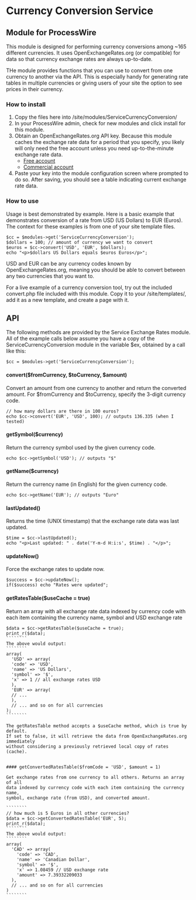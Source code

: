 # Currency Conversion Service

## Module for ProcessWire

This module is designed for performing currency conversions among ~165
different currencies. It uses OpenExchangeRates.org (or compatible) 
for data so that currency exchange rates are always up-to-date. 

THe module provides functions that you can use to convert from one 
currency to another via the API. This is especially handy for generating 
rate tables in multiple currencies or giving users of your site the option 
to see prices in their currency. 


### How to install

1. Copy the files here into /site/modules/ServiceCurrencyConversion/
2. In your ProcessWire admin, check for new modules and click install for this module.
3. Obtain an OpenExchangeRates.org API key. Because this module caches the exchange rate data
   for a period that you specify, you likely will only need the free account unless you 
   need up-to-the-minute exchange rate data. 
    - [Free account](https://openexchangerates.org/signup/free)
    - [Commercial account](https://openexchangerates.org/signup)
4. Paste your key into the module configuration screen where prompted to do so.
   After saving, you should see a table indicating current exchange rate data. 


### How to use

Usage is best demonstrated by example. Here is a basic example that 
demonstrates conversion of a rate from USD (US Dollars) to EUR (Euros). The
context for these examples is from one of your site template files. 

``````
$cc = $modules->get('ServiceCurrencyConversion'); 
$dollars = 100; // amount of currency we want to convert
$euros = $cc->convert('USD', 'EUR', $dollars); 
echo "<p>$dollars US Dollars equals $euros Euros</p>"; 
``````

USD and EUR can be any currency codes known by OpenExchangeRates.org, meaning
you should be able to convert between any two currencies that you want to. 

For a live example of a currency conversion tool, try out the included convert.php
file included with this module. Copy it to your /site/templates/, add it as a new
template, and create a page with it. 


## API

The following methods are provided by the Service Exchange Rates module. 
All of the example calls below assume you have a copy of the ServiceCurrencyConversion
module in the variable $ex, obtained by a call like this: 

`````````
$cc = $modules->get('ServiceCurrencyConversion'); 
`````````

#### convert($fromCurrency, $toCurrency, $amount)

Convert an amount from one currency to another and return the converted amount. 
For $fromCurrency and $toCurrency, specify the 3-digit currency code. 

`````````
// how many dollars are there in 100 euros?
echo $cc->convert('EUR', 'USD', 100); // outputs 136.335 (when I tested)
`````````


#### getSymbol($currency)

Return the currency symbol used by the given currency code. 

`````````
echo $cc->getSymbol('USD'); // outputs "$"
`````````

#### getName($currency)

Return the currency name (in English) for the given currency code. 

`````````
echo $cc->getName('EUR'); // outputs "Euro"
`````````

#### lastUpdated()

Returns the time (UNIX timestamp) that the exchange rate data was last updated. 

````````
$time = $cc->lastUpdated();
echo "<p>Last updated: " . date('Y-m-d H:i:s', $time) . "</p>";
````````


#### updateNow()

Force the exchange rates to update now. 

```````
$success = $cc->updateNow();
if($success) echo "Rates were updated";
```````


#### getRatesTable($useCache = true)

Return an array with all exchange rate data indexed by currency code
with each item containing the currency name, symbol and USD exchange rate

`````````
$data = $cc->getRatesTable($useCache = true); 
print_r($data); 
````````
The above would output: 
````````
array(
  'USD' => array(
  'code' => 'USD',
  'name' => 'US Dollars',
  'symbol' => '$',
  'x' => 1 // all exchange rates USD
  ), 
  'EUR' => array(
  // ...	
  ), 
  // ... and so on for all currencies
); 
````````		

The getRatesTable method accepts a $useCache method, which is true by default.
If set to false, it will retrieve the data from OpenExchangeRates.org immediately
without considering a previously retrieved local copy of rates (cache). 


#### getConvertedRatesTable($fromCode = 'USD', $amount = 1)

Get exchange rates from one currency to all others. Returns an array of all
data indexed by currency code with each item containing the currency name, 
symbol, exchange rate (from USD), and converted amount. 

````````
// how much is 5 Euros in all other currencies?
$data = $cc->getConvertedRatesTable('EUR', 5); 
print_r($data); 
````````
The above would output: 
````````
array(
  'CAD' => array(
    'code' => 'CAD',
    'name' => 'Canadian Dollar',
    'symbol' => '$',
    'x' => 1.08459 // USD exchange rate
    'amount' => 7.39332209033
  ),
  // ... and so on for all currencies
)
````````		

	

